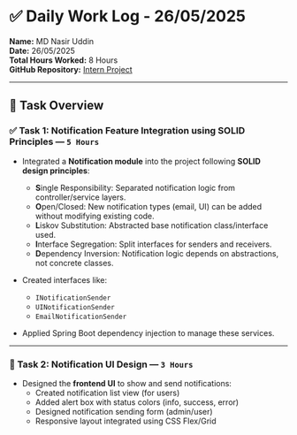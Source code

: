# ✅ Daily Work Log - 26/05/2025

**Name:** MD Nasir Uddin  
**Date:** 26/05/2025  
**Total Hours Worked:** 8 Hours  
**GitHub Repository:** [Intern Project](https://github.com/nurubel1819/Intern-Project)

---

## 🧠 Task Overview

### ✅ Task 1: Notification Feature Integration using SOLID Principles — `5 Hours`

- Integrated a **Notification module** into the project following **SOLID design principles**:
  - **S**ingle Responsibility: Separated notification logic from controller/service layers.
  - **O**pen/Closed: New notification types (email, UI) can be added without modifying existing code.
  - **L**iskov Substitution: Abstracted base notification class/interface used.
  - **I**nterface Segregation: Split interfaces for senders and receivers.
  - **D**ependency Inversion: Notification logic depends on abstractions, not concrete classes.

- Created interfaces like:
  - `INotificationSender`
  - `UINotificationSender`
  - `EmailNotificationSender`

- Applied Spring Boot dependency injection to manage these services.

---

### 🎨 Task 2: Notification UI Design — `3 Hours`

- Designed the **frontend UI** to show and send notifications:
  - Created notification list view (for users)
  - Added alert box with status colors (info, success, error)
  - Designed notification sending form (admin/user)
  - Responsive layout integrated using CSS Flex/Grid